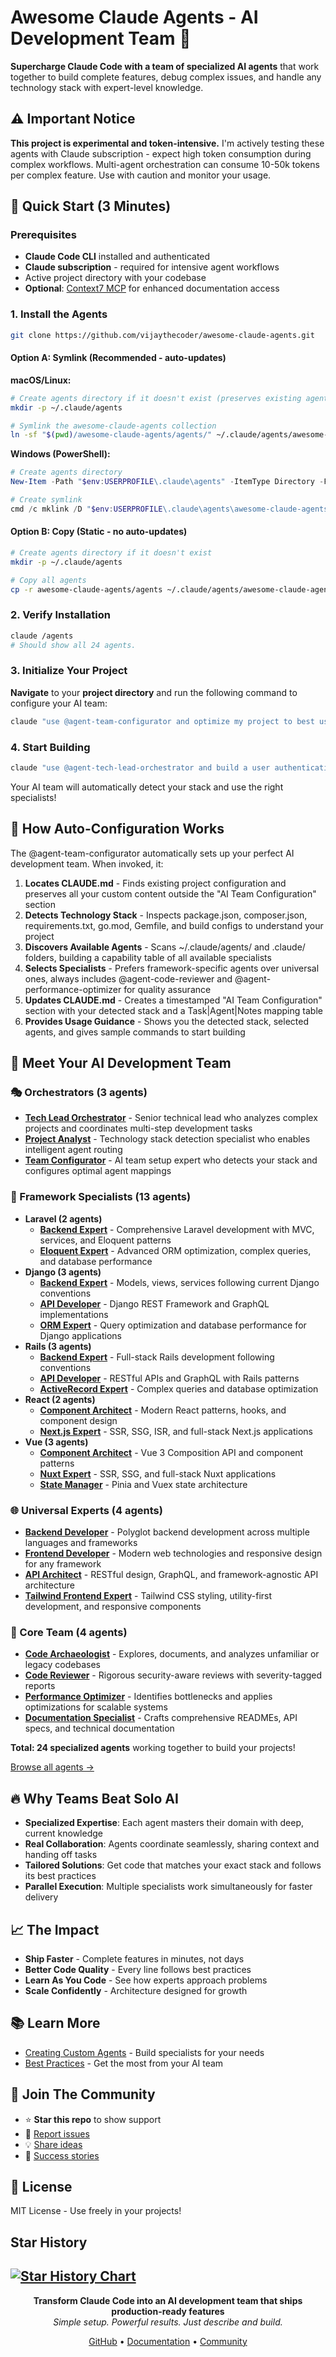 # Awesome Claude Agents - AI Development Team 🚀

**Supercharge Claude Code with a team of specialized AI agents** that work together to build complete features, debug complex issues, and handle any technology stack with expert-level knowledge.

## ⚠️ Important Notice

**This project is experimental and token-intensive.** I'm actively testing these agents with Claude subscription - expect high token consumption during complex workflows. Multi-agent orchestration can consume 10-50k tokens per complex feature. Use with caution and monitor your usage.

## 🚀 Quick Start (3 Minutes)

### Prerequisites
- **Claude Code CLI** installed and authenticated
- **Claude subscription** - required for intensive agent workflows
- Active project directory with your codebase
- **Optional**: [Context7 MCP](docs/dependencies.md) for enhanced documentation access

### 1. Install the Agents
```bash
git clone https://github.com/vijaythecoder/awesome-claude-agents.git
```

#### Option A: Symlink (Recommended - auto-updates)

**macOS/Linux:**
```bash
# Create agents directory if it doesn't exist (preserves existing agents)
mkdir -p ~/.claude/agents

# Symlink the awesome-claude-agents collection
ln -sf "$(pwd)/awesome-claude-agents/agents/" ~/.claude/agents/awesome-claude-agents
```

**Windows (PowerShell):**
```powershell
# Create agents directory
New-Item -Path "$env:USERPROFILE\.claude\agents" -ItemType Directory -Force

# Create symlink
cmd /c mklink /D "$env:USERPROFILE\.claude\agents\awesome-claude-agents" "$(Get-Location)\awesome-claude-agents\agents"
```

#### Option B: Copy (Static - no auto-updates)
```bash
# Create agents directory if it doesn't exist
mkdir -p ~/.claude/agents

# Copy all agents
cp -r awesome-claude-agents/agents ~/.claude/agents/awesome-claude-agents
```

### 2. Verify Installation
```bash
claude /agents
# Should show all 24 agents.
```

### 3. Initialize Your Project
**Navigate** to your **project directory** and run the following command to configure your AI team:

```bash
claude "use @agent-team-configurator and optimize my project to best use the available subagents."
```

### 4. Start Building
```bash
claude "use @agent-tech-lead-orchestrator and build a user authentication system"
```

Your AI team will automatically detect your stack and use the right specialists!

## 🎯 How Auto-Configuration Works

The @agent-team-configurator automatically sets up your perfect AI development team. When invoked, it:

1. **Locates CLAUDE.md** - Finds existing project configuration and preserves all your custom content outside the "AI Team Configuration" section
2. **Detects Technology Stack** - Inspects package.json, composer.json, requirements.txt, go.mod, Gemfile, and build configs to understand your project
3. **Discovers Available Agents** - Scans ~/.claude/agents/ and .claude/ folders, building a capability table of all available specialists
4. **Selects Specialists** - Prefers framework-specific agents over universal ones, always includes @agent-code-reviewer and @agent-performance-optimizer for quality assurance
5. **Updates CLAUDE.md** - Creates a timestamped "AI Team Configuration" section with your detected stack and a Task|Agent|Notes mapping table
6. **Provides Usage Guidance** - Shows you the detected stack, selected agents, and gives sample commands to start building


## 👥 Meet Your AI Development Team

### 🎭 Orchestrators (3 agents)
- **[Tech Lead Orchestrator](agents/orchestrators/tech-lead-orchestrator.md)** - Senior technical lead who analyzes complex projects and coordinates multi-step development tasks
- **[Project Analyst](agents/orchestrators/project-analyst.md)** - Technology stack detection specialist who enables intelligent agent routing
- **[Team Configurator](agents/orchestrators/team-configurator.md)** - AI team setup expert who detects your stack and configures optimal agent mappings

### 💼 Framework Specialists (13 agents)
- **Laravel (2 agents)**
  - **[Backend Expert](agents/specialized/laravel/laravel-backend-expert.md)** - Comprehensive Laravel development with MVC, services, and Eloquent patterns
  - **[Eloquent Expert](agents/specialized/laravel/laravel-eloquent-expert.md)** - Advanced ORM optimization, complex queries, and database performance
- **Django (3 agents)**
  - **[Backend Expert](agents/specialized/django/django-backend-expert.md)** - Models, views, services following current Django conventions
  - **[API Developer](agents/specialized/django/django-api-developer.md)** - Django REST Framework and GraphQL implementations
  - **[ORM Expert](agents/specialized/django/django-orm-expert.md)** - Query optimization and database performance for Django applications
- **Rails (3 agents)**
  - **[Backend Expert](agents/specialized/rails/rails-backend-expert.md)** - Full-stack Rails development following conventions
  - **[API Developer](agents/specialized/rails/rails-api-developer.md)** - RESTful APIs and GraphQL with Rails patterns
  - **[ActiveRecord Expert](agents/specialized/rails/rails-activerecord-expert.md)** - Complex queries and database optimization
- **React (2 agents)**
  - **[Component Architect](agents/specialized/react/react-component-architect.md)** - Modern React patterns, hooks, and component design
  - **[Next.js Expert](agents/specialized/react/react-nextjs-expert.md)** - SSR, SSG, ISR, and full-stack Next.js applications
- **Vue (3 agents)**
  - **[Component Architect](agents/specialized/vue/vue-component-architect.md)** - Vue 3 Composition API and component patterns
  - **[Nuxt Expert](agents/specialized/vue/vue-nuxt-expert.md)** - SSR, SSG, and full-stack Nuxt applications
  - **[State Manager](agents/specialized/vue/vue-state-manager.md)** - Pinia and Vuex state architecture

### 🌐 Universal Experts (4 agents)
- **[Backend Developer](agents/universal/backend-developer.md)** - Polyglot backend development across multiple languages and frameworks
- **[Frontend Developer](agents/universal/frontend-developer.md)** - Modern web technologies and responsive design for any framework
- **[API Architect](agents/universal/api-architect.md)** - RESTful design, GraphQL, and framework-agnostic API architecture
- **[Tailwind Frontend Expert](agents/universal/tailwind-css-expert.md)** - Tailwind CSS styling, utility-first development, and responsive components

### 🔧 Core Team (4 agents)
- **[Code Archaeologist](agents/core/code-archaeologist.md)** - Explores, documents, and analyzes unfamiliar or legacy codebases
- **[Code Reviewer](agents/core/code-reviewer.md)** - Rigorous security-aware reviews with severity-tagged reports
- **[Performance Optimizer](agents/core/performance-optimizer.md)** - Identifies bottlenecks and applies optimizations for scalable systems
- **[Documentation Specialist](agents/core/documentation-specialist.md)** - Crafts comprehensive READMEs, API specs, and technical documentation

**Total: 24 specialized agents** working together to build your projects!

[Browse all agents →](agents/)


## 🔥 Why Teams Beat Solo AI

- **Specialized Expertise**: Each agent masters their domain with deep, current knowledge
- **Real Collaboration**: Agents coordinate seamlessly, sharing context and handing off tasks
- **Tailored Solutions**: Get code that matches your exact stack and follows its best practices
- **Parallel Execution**: Multiple specialists work simultaneously for faster delivery

## 📈 The Impact

- **Ship Faster** - Complete features in minutes, not days
- **Better Code Quality** - Every line follows best practices
- **Learn As You Code** - See how experts approach problems
- **Scale Confidently** - Architecture designed for growth

## 📚 Learn More

- [Creating Custom Agents](docs/creating-agents.md) - Build specialists for your needs  
- [Best Practices](docs/best-practices.md) - Get the most from your AI team

## 💬 Join The Community

- ⭐ **Star this repo** to show support
- 🐛 [Report issues](https://github.com/vijaythecoder/awesome-claude-agents/issues)
- 💡 [Share ideas](https://github.com/vijaythecoder/awesome-claude-agents/discussions)
- 🎉 [Success stories](https://github.com/vijaythecoder/awesome-claude-agents/discussions/categories/show-and-tell)

## 📄 License

MIT License - Use freely in your projects!

## Star History

[![Star History Chart](https://api.star-history.com/svg?repos=vijaythecoder/awesome-claude-agents&type=Date)](https://www.star-history.com/#vijaythecoder/awesome-claude-agents&Date)
---

<p align="center">
  <strong>Transform Claude Code into an AI development team that ships production-ready features</strong><br>
  <em>Simple setup. Powerful results. Just describe and build.</em>
</p>

<p align="center">
  <a href="https://github.com/vijaythecoder/awesome-claude-agents">GitHub</a> •
  <a href="docs/creating-agents.md">Documentation</a> •
  <a href="https://github.com/vijaythecoder/awesome-claude-agents/discussions">Community</a>
</p>